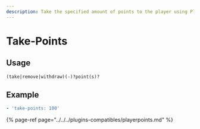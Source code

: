 ```yaml
---
description: Take the specified amount of points to the player using PlayerPoints
---
```


# Take-Points

## Usage

```text
(take|remove|withdraw)(-)?point(s)?
```

## Example

```yaml
- 'take-points: 100'
```

{% page-ref page="../../../plugins-compatibles/playerpoints.md" %}


